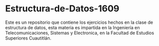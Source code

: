 # Estructura-de-Datos-1609

Este es un repositorio que contiene los ejercicios hechos en la clase de estructura de datos, esta materia es impartida en la Ingeniería en Telecomunicaciones, Sistemas y Electronica, en la Facultad de Estudios Superiores Cuautitlán.
